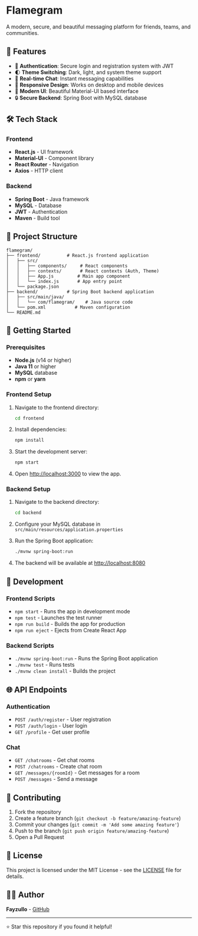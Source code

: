 # Flamegram

A modern, secure, and beautiful messaging platform for friends, teams, and communities.

## 🚀 Features

- 🔐 **Authentication**: Secure login and registration system with JWT
- 🌓 **Theme Switching**: Dark, light, and system theme support
- 💬 **Real-time Chat**: Instant messaging capabilities
- 📱 **Responsive Design**: Works on desktop and mobile devices
- 🎨 **Modern UI**: Beautiful Material-UI based interface
- 🔒 **Secure Backend**: Spring Boot with MySQL database

## 🛠 Tech Stack

### Frontend
- **React.js** - UI framework
- **Material-UI** - Component library
- **React Router** - Navigation
- **Axios** - HTTP client

### Backend
- **Spring Boot** - Java framework
- **MySQL** - Database
- **JWT** - Authentication
- **Maven** - Build tool

## 📁 Project Structure

```
flamegram/
├── frontend/          # React.js frontend application
│   ├── src/
│   │   ├── components/     # React components
│   │   ├── contexts/       # React contexts (Auth, Theme)
│   │   ├── App.js         # Main app component
│   │   └── index.js       # App entry point
│   └── package.json
├── backend/           # Spring Boot backend application
│   ├── src/main/java/
│   │   └── com/flamegram/    # Java source code
│   └── pom.xml           # Maven configuration
└── README.md
```

## 🚀 Getting Started

### Prerequisites

- **Node.js** (v14 or higher)
- **Java 11** or higher
- **MySQL** database
- **npm** or **yarn**

### Frontend Setup

1. Navigate to the frontend directory:
   ```bash
   cd frontend
   ```

2. Install dependencies:
   ```bash
   npm install
   ```

3. Start the development server:
   ```bash
   npm start
   ```

4. Open [http://localhost:3000](http://localhost:3000) to view the app.

### Backend Setup

1. Navigate to the backend directory:
   ```bash
   cd backend
   ```

2. Configure your MySQL database in `src/main/resources/application.properties`

3. Run the Spring Boot application:
   ```bash
   ./mvnw spring-boot:run
   ```

4. The backend will be available at [http://localhost:8080](http://localhost:8080)

## 🔧 Development

### Frontend Scripts

- `npm start` - Runs the app in development mode
- `npm test` - Launches the test runner
- `npm run build` - Builds the app for production
- `npm run eject` - Ejects from Create React App

### Backend Scripts

- `./mvnw spring-boot:run` - Runs the Spring Boot application
- `./mvnw test` - Runs tests
- `./mvnw clean install` - Builds the project

## 🌐 API Endpoints

### Authentication
- `POST /auth/register` - User registration
- `POST /auth/login` - User login
- `GET /profile` - Get user profile

### Chat
- `GET /chatrooms` - Get chat rooms
- `POST /chatrooms` - Create chat room
- `GET /messages/{roomId}` - Get messages for a room
- `POST /messages` - Send a message

## 🤝 Contributing

1. Fork the repository
2. Create a feature branch (`git checkout -b feature/amazing-feature`)
3. Commit your changes (`git commit -m 'Add some amazing feature'`)
4. Push to the branch (`git push origin feature/amazing-feature`)
5. Open a Pull Request

## 📄 License

This project is licensed under the MIT License - see the [LICENSE](LICENSE) file for details.

## 👨‍💻 Author

**Fayzullo** - [GitHub](https://github.com/Fayzullo110)

---

⭐ Star this repository if you found it helpful! 